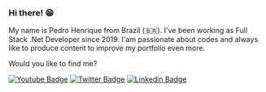 ### Hi there! 😁

My name is Pedro Henrique from Brazil (🇧🇷). I've been working as Full Stack .Net Developer since 2019. I'am passionate about codes and always like to produce content to improve my portfolio even more.

Would you like to find me?

[![Youtube Badge](https://img.shields.io/badge/-WhatsApp-30b947?style=flat-square&labelColor=30b947&logo=whatsapp&logoColor=white&link=https://wa.me/5511986673204)](https://wa.me/5511986673204)
[![Twitter Badge](https://img.shields.io/badge/-Twitter-1ca0f1?style=flat-square&labelColor=1ca0f1&logo=twitter&logoColor=white&link=https://twitter.com/pedrooplx)](https://twitter.com/pedrooplx)
[![Linkedin Badge](https://img.shields.io/badge/-LinkedIn-blue?style=flat-square&logo=Linkedin&logoColor=white&link=https://www.linkedin.com/in/pedrooplx)](https://www.linkedin.com/in/pedrooplx)
<!--
**pedrooplx/pedrooplx** is a ✨ _special_ ✨ repository because its `README.md` (this file) appears on your GitHub profile.

Here are some ideas to get you started:

- 🔭 I’m currently working on ...
- 🌱 I’m currently learning ...
- 👯 I’m looking to collaborate on ...
- 🤔 I’m looking for help with ...
- 💬 Ask me about ...
- 📫 How to reach me: ...
- 😄 Pronouns: ...
- ⚡ Fun fact: ...
-->
